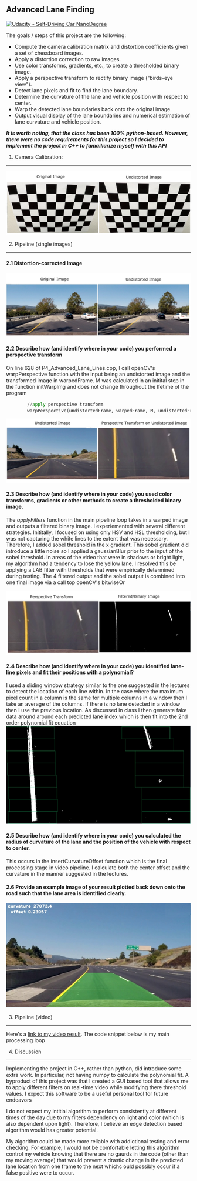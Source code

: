 ## Advanced Lane Finding
[![Udacity - Self-Driving Car NanoDegree](https://s3.amazonaws.com/udacity-sdc/github/shield-carnd.svg)](http://www.udacity.com/drive)


The goals / steps of this project are the following:

* Compute the camera calibration matrix and distortion coefficients given a set of chessboard images.
* Apply a distortion correction to raw images.
* Use color transforms, gradients, etc., to create a thresholded binary image.
* Apply a perspective transform to rectify binary image ("birds-eye view").
* Detect lane pixels and fit to find the lane boundary.
* Determine the curvature of the lane and vehicle position with respect to center.
* Warp the detected lane boundaries back onto the original image.
* Output visual display of the lane boundaries and numerical estimation of lane curvature and vehicle position.

**_It is worth noting, that the class has been 100% python-based. However, there were no code requirements for this project so I decided to implement the project in C++ to famailiarize myself with this API_**

[//]: # (Image References)

[image1]: ./output_images/distortion_correction1.jpg "Undistorted Chessboard"
[image2]: ./output_images/distortion_correction2.jpg "Undistorted Road"
[image3]: ./output_images/perspective_transform.jpg "perspective transform"
[image4]: ./output_images/binary_threshold.jpg "filtered"
[image5]: ./output_images/lane_detection.jpg "detection"
[image6]: ./output_images/final_image.jpg "processed frame"



1. Camera Calibration:
---
![alt text][image1]

2. Pipeline (single images)
---
#### 2.1 Distortion-corrected Image
![alt text][image2]

#### 2.2  Describe how (and identify where in your code) you performed a perspective transform
On line 628 of P4_Advanced_Lane_Lines.cpp, I call openCV's warpPerspective function with the input being an undistorted image and the transformed image in warpedFrame. M was calculated in an initital step in the function initWarpImg and does not change throughout the lfetime of the program
```python
		//apply perspective transform
		warpPerspective(undistortedFrame, warpedFrame, M, undistortedFrame.size());
```
![alt text][image3]

#### 2.3 Describe how (and identify where in your code) you used color transforms, gradients or other methods to create a thresholded binary image.  
The _applyFilters_ function in the main pipeline loop takes in a warped image and outputs a filtered binary image. I experiemented with several different strategies. Inititally, I focused on using only HSV and HSL thresholding, but I was not capturing the white lines to the extent that was necessary. Therefore, I added sobel threshold in the x gradient. This sobel gradient did introduce a little noise so I applied a gaussianBlur prior to the input of the sobel threshold. In areas of the video that were in shadows or bright light, my algorithm had a tendency to lose the yellow lane. I resolved this be applying a LAB filter with thresholds that were empirically determined during testing.  The 4 filtered output and the sobel output is combined into one final image via a call top openCV's bitwiseOr

![alt text][image4]


#### 2.4 Describe how (and identify where in your code) you identified lane-line pixels and fit their positions with a polynomial?
I used a sliding window strategy similar to the one suggested in the lectures to detect the location of each line within. In the case where the maximum pixel count in a column is the same for multiple columns in a window then I take an average of the columns. If there is no lane detected in a window then I use the previous location.  As discussed in class I then generate fake data around around each predicted lane index which is then fit into the 2nd order polynomial fit equation 
![alt text][image5]

#### 2.5 Describe how (and identify where in your code) you calculated the radius of curvature of the lane and the position of the vehicle with respect to center.
This occurs in the insertCurvatureOffset function which is the final processing stage in video pipeline. I calculate both the center offset and the curvature in the manner suggested in the lectures. 



#### 2.6 Provide an example image of your result plotted back down onto the road such that the lane area is identified clearly.
![alt text][image6]

3. Pipeline (video)
---
Here's a [link to my video result](./project_video_solution.mp4). The code snippet below is my main processing loop



4. Discussion
---
Implementing the project in C++, rather than python, did introduce some extra work. In particular, not having numpy to calculate the polynomial fit.  A byproduct of this project was that I created a GUI based tool that allows me to apply different filters on real-time video while modifying there threshold values. I expect this software to be a useful personal tool for future endeavors

I do not expect my intitial algorithm to perform consistently at different times of the day due to my filters dependency on light and color (which is also dependent upon light). Therefore, I believe an edge detection based algorithm would has greater potential. 

My algorithm could be made more reliable with addiotional testing and error checking. For example, I would not be comfortable letting this algorithm control my vehicle knowing that there are no gaurds in the code (other than my moving average) that would prevent a drastic change in the predicted lane location from one frame to the next whichc ould possibly occur if a false positive were to occur. 



